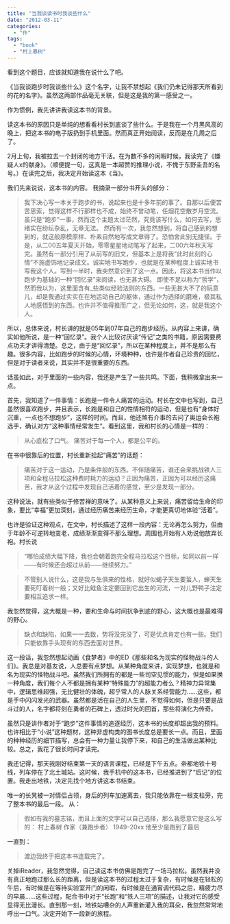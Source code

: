 ```yaml
---
title: "当我谈读书时我谈些什么"
date: "2012-03-11"
categories: 
  - "作"
tags: 
  - "book"
  - "村上春树"
---
```


看到这个题目，应该就知道我在说什么了吧。

《当我谈跑步时我谈些什么》这个名字，让我不禁想起《我们仍未记得那天所看到的花的名字》。虽然这两部作品毫无关联，但是这是我的第一感受之一。

作为惯例，我先讲讲我读这本书的背景。

读这本书的原因只是单纯的想看看村长到底谈了些什么。于是我在一个月黑风高的晚上，把这本书的电子版扔到手机里面。然而真正开始阅读，反而是在几周之后了。

2月上旬，我被拉去一个封闭的地方干活。在为数不多的闲暇时候，我读完了《嫌疑人x的献身》。（顺便提一句，这真是一本超赞的推理小说，不愧于东野圭吾的名号。）在读完之后，我决定开始读这本《当》。

我们先来说说，这本书的内容。 我摘录一部分书开头的部分：

> 我下决心写一本关于跑步的书，说起来也是十多年前的事了。自那以后便苦苦思索，觉得这样不行那样也不成，始终不曾动笔，任烟花空散岁月空流。虽只是“跑步”一事，然而这个主题太过茫然，究竟该写什么，如何去写，思绪实在纷纭杂乱，无章无法。 然而有一次，我忽然想到，将自己感到的想到的，就这般原模原样、朴素自然地写成文章得了。恐怕舍此别无捷径。于是，从二00五年夏天开始，零零星星地动笔写了起来，二00六年秋天写完。虽然有一部分引用了从前写的旧文，但基本上是将我“此时此刻的心情”不施虚饰地记录成文。诚实地书写跑步，也就是在某种程度上诚实地书写我这个人。写到一半时，我突然意识到了这一点。因此，将这本书当作以跑步为基轴的一种“回忆录”来阅读，也无甚大碍。 即使不足以称为“哲学”，然而我以为，这里面含有\_些类似经验法则的东西。一些无甚大不了的玩意儿，却是我通过实实在在地运动自己的躯体，通过作为选择的磨难，极其私人地感悟到的东西。也许并不值得推而广之，但无论如何，这，就是我这个人。

所以，总体来说，村长讲的就是05年到07年自己的跑步经历。从内容上来讲，确实如他所说，是一种“回忆录”。我个人比较讨厌读“传记”之类的书籍，原因需要费点功夫才讲得清楚。总之，由于是“回忆录”，所以在某种程度上，并不是那么有趣。很多内容，比如跑步的时候的心情，环境种种，也许是作者自己珍贵的回忆，但是对于读者来说，其实并不是很重要的东西。

话虽如此，对于里面的一些内容，我还是产生了一些共鸣。下面，我稍微拿出来一点。

首先，我知道了一件事情：长跑是一件令人痛苦的运动。村长在文中也写到，自己虽然很喜欢跑步，并且表示，长跑是和自己的性情相符的运动，但是也有“身体好沉重，一点也不想跑步”，这样的时间。而且，他还煞有介事的去问了奥运会长袍选手，确认对方“这种事情经常发生”。看到这里，我和村长的心情是一样的：

> 从心底松了口气。 痛苦对于每一个人，都是公平的。

在书中很靠后的位置，村长重新拾起“痛苦”的话题：

> 痛苦对于这一运动，乃是条件般的东西。不伴随痛苦，谁还会来挑战铁人三项和全程马拉松这种费时耗力的运动？正因为痛苦，正因为可以经历这痛苦，我才从这个过程中发现自己活着的感觉，至少是发现一部分。

这种说法，就有些类似于修苦禅的意味了。从某种意义上来说，痛苦留给生命的印象，要比“幸福”更加深刻，通过经历痛苦来经历生命，才能更真切地体验“活着”。

也许是验证这种观点，在文中，村长描述了这样一段内容：无论再怎么努力，但由于年龄不可逆转地变老，成绩渐渐变得不那么理想。周围也开始有人劝说他放弃长袍。村长说

> “哪怕成绩大幅下降，我也会朝着跑完全程马拉松这个目标，如同以前一样——有时候还会超过从前——继续努力。”

> 不管别人说什么，这是我与生俱来的性格，就好似蝎子天生要蜇人，蝉天生要死叮着树一般；又好比鲑鱼注定要回到它出生的河流，一对儿野鸭子注定要相互追求一样。

我忽然觉得，这大概是一种，要和生命与时间抗争到底的野心，这大概也是最难得的野心。

> 缺点和缺陷，如果一一去数，势将没完没了，可是优点肯定也有一些。我们只能依靠手头现有的东西去面对世界。

这一段话，我忽然想起动画《食梦者》中的ED《那些和名为现实的怪物战斗的人们》。我总是对基友说，人总要有点梦想。从某种角度来讲，实现梦想，也就是和名为现实的怪物战斗吧。虽然我们所拥有的都是一些司空见惯的能力，但是如果换一种角度，我们每个人不都是拥有某种“特殊能力”的超能力者么？精神力异常集中，逻辑思维超强，无比健壮的体魄，超乎常人的人脉关系经营能力……这些，都是手中闪闪发光的武器。虽然都是活在自己的人生里，不觉得如何，但是只要是战斗过的人，名字都将刻在勇者的石碑上，透过时光的回首，那些将演化为传奇。

虽然只是讲作者对于“跑步”这件事情的追逐经历，这本书的长度却超出我的预料。也许相比于“小说”这种题材，这种非虚构类的图书长度总是要长一点。而且，里面的种种经历的细节描写，总会有一种力量让我停下来，和自己的生活做出某种比较。总之，我花了很长时间才读完。

我还记得，那天我刚好结束第一天的语言课程，已经是下午五点。帝都地铁十号线，列车停在了北土城站。这时候，我手机中的这本书，已经推进到了“后记”的位置。我走出地铁，决定先找个地方讲这本书结束。

唯一的长凳被一对情侣占领，身后的列车加速离去，我只能依靠在一根支柱旁，完了整本书的最后一段。 从：

> 假如有我的墓志铭，而且上面的文字可以自己选择，那么我愿意它是这么写的： 村上春树 作家（兼跑步者） 1949–20xx 他至少是跑到了最后

一直到：

> 渡边我终于把这本书连载完了。

关掉iReader，我忽然觉得，自己读这本书仿佛是跑完了一场马拉松。虽然我并没有真正地跑过那么长的距离，但是读这本书的过程太过于复杂，有时候是在轻松的午后，有时候是在等待实验室开门的闲暇，有时候是在通宵调代码之后，精疲力尽的早晨……这些过程，配合书中对于“长跑”和“铁人三项”的描述，让我对它的感受显得无比漫长。直到那一刻，地铁站嘈杂的人声重新灌入我的耳朵，我忽然常常地呼出一口气。决定开始下一段新的旅程。
